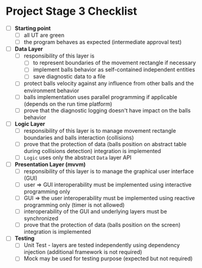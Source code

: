 # Project Stage 3 Checklist

- [ ] **Starting point**
  - [ ] all UT are green
  - [ ] the program behaves as expected (intermediate approval test)
- [ ] **Data Layer**
  - [ ] responsibility of this layer is
    - [ ] to represent boundaries of the movement rectangle if necessary
    - [ ] implement balls behavior as self-contained independent entities
    - [ ] save diagnostic data to a file
  - [ ] protect balls velocity against any influence from other balls and the environment behavior
  - [ ] balls implementation uses parallel programming if applicable (depends on the run time platform)
  - [ ] prove that the diagnostic logging doesn't have impact on the balls behavior
- [ ] **Logic Layer**
  - [ ] responsibility of this layer is to manage movement rectangle boundaries and balls interaction (collisions)
  - [ ] prove that the protection of data (balls position on abstract table during collisions detection) integration is implemented
  - [ ] `Logic` uses only the abstract `Data` layer API
- [ ] **Presentation Layer (mvvm)**
  - [ ] responsibility of this layer is to manage the graphical user interface (GUI)
  - [ ] user => GUI interoperability must be implemented using interactive programming only
  - [ ] GUI => the user interoperability must be implemented using reactive programming only (timer is not allowed)
  - [ ] interoperability of the GUI and underlying layers must be synchronized
  - [ ] prove that the protection of data (balls position on the screen) integration is implemented
- [ ] **Testing**
  - [ ] Unit Test - layers are tested independently using dependency injection (additional framework is not required)
  - [ ] Mock may be used for testing purpose (expected but not required)